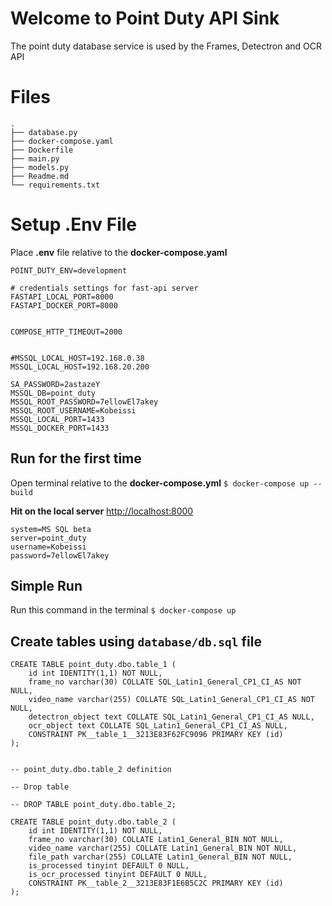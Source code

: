 ﻿# Welcome to Point Duty API Sink

The point duty database service is used by the Frames, Detectron and OCR API

# Files
    .
    ├── database.py
    ├── docker-compose.yaml
    ├── Dockerfile
    ├── main.py
    ├── models.py
    ├── Readme.md
    └── requirements.txt

# Setup .Env File

Place **.env** file relative to the **docker-compose.yaml**

    POINT_DUTY_ENV=development

    # credentials settings for fast-api server
    FASTAPI_LOCAL_PORT=8000
    FASTAPI_DOCKER_PORT=8000


    COMPOSE_HTTP_TIMEOUT=2000


    #MSSQL_LOCAL_HOST=192.168.0.38
    MSSQL_LOCAL_HOST=192.168.20.200

    SA_PASSWORD=2astazeY
    MSSQL_DB=point_duty
    MSSQL_ROOT_PASSWORD=7ellowEl7akey
    MSSQL_ROOT_USERNAME=Kobeissi
    MSSQL_LOCAL_PORT=1433
    MSSQL_DOCKER_PORT=1433

## Run for the first time

Open terminal relative to the **docker-compose.yml**
`$ docker-compose up --build`

**Hit on the local server**
[http://localhost:8000](http://localhost:8000)

    system=MS SQL beta
    server=point_duty
    username=Kobeissi
    password=7ellowEl7akey

## Simple Run

Run this command in the terminal
`$ docker-compose up`

## Create tables using `database/db.sql` file

    CREATE TABLE point_duty.dbo.table_1 (
        id int IDENTITY(1,1) NOT NULL,
        frame_no varchar(30) COLLATE SQL_Latin1_General_CP1_CI_AS NOT NULL,
        video_name varchar(255) COLLATE SQL_Latin1_General_CP1_CI_AS NOT NULL,
        detectron_object text COLLATE SQL_Latin1_General_CP1_CI_AS NULL,
        ocr_object text COLLATE SQL_Latin1_General_CP1_CI_AS NULL,
        CONSTRAINT PK__table_1__3213E83F62FC9096 PRIMARY KEY (id)
    );


    -- point_duty.dbo.table_2 definition

    -- Drop table

    -- DROP TABLE point_duty.dbo.table_2;

    CREATE TABLE point_duty.dbo.table_2 (
        id int IDENTITY(1,1) NOT NULL,
        frame_no varchar(30) COLLATE Latin1_General_BIN NOT NULL,
        video_name varchar(255) COLLATE Latin1_General_BIN NOT NULL,
        file_path varchar(255) COLLATE Latin1_General_BIN NOT NULL,
        is_processed tinyint DEFAULT 0 NULL,
        is_ocr_processed tinyint DEFAULT 0 NULL,
        CONSTRAINT PK__table_2__3213E83F1E6B5C2C PRIMARY KEY (id)
    );
